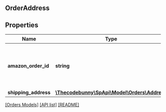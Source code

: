 ## OrderAddress

## Properties

Name | Type | Description | Notes
------------ | ------------- | ------------- | -------------
**amazon_order_id** | **string** | An Amazon-defined order identifier, in 3-7-7 format. |
**shipping_address** | [**\Thecodebunny\SpApi\Model\Orders\Address**](Address.md) |  | [optional]

[[Orders Models]](../) [[API list]](../../Api) [[README]](../../../README.md)
